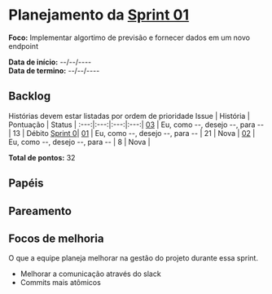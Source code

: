 # Planejamento da [Sprint 01](https://github.com/fga-gpp-mds/2018.1-Grupo3/milestone/{00})

**Foco:** Implementar algortimo de previsão e fornecer dados em um novo endpoint 

**Data de início:** --/--/----  
**Data de termino:** --/--/----

## Backlog
Histórias devem estar listadas por ordem de prioridade 
Issue | História | Pontuação | Status | 
:---:|:---:|:---:|:---:| 
[03](https://github.com/fga-gpp-mds/2018.1-Grupo3/issues/00) | Eu, como --, desejo --, para -- | 13 | Débito [Sprint 0]()| 
[01](https://github.com/fga-gpp-mds/2018.1-Grupo3/issues/00) | Eu, como --, desejo --, para -- | 21 | Nova | 
[02](https://github.com/fga-gpp-mds/2018.1-Grupo3/issues/00) | Eu, como --, desejo --, para -- | 8 | Nova | 

**Total de pontos:** 32

## Papéis

## Pareamento

## Focos de melhoria 
O que a equipe planeja melhorar na gestão do projeto durante essa sprint.  
* Melhorar a comunicação através do slack
* Commits mais atômicos 
